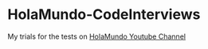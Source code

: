 # HolaMundo-CodeInterviews
My trials for the tests on [HolaMundo Youtube Channel](https://www.youtube.com/watch?v=MXmQM_Uehtk&amp;t=31s&amp;ab_channel=HolaMundo)

